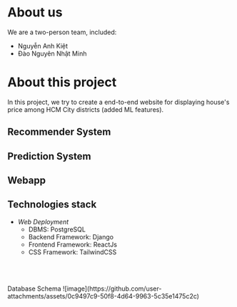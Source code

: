# About us
We are a two-person team, included:
  <ul>
    <li>
      Nguyễn Anh Kiệt
    </li>
    <li>
      Đào Nguyên Nhật Minh
    </li>
  </ul>
  
# About this project
In this project, we try to create a end-to-end website for displaying house's price among HCM City districts (added ML features).
## Recommender System
## Prediction System
## Webapp
## Technologies stack
  <ul>    
    <li>
      <i>Web Deployment</i>
      <ul>
        <li>
          DBMS: PostgreSQL
        </li>
        <li>
          Backend Framework: Django
        </li>
        <li>
          Frontend Framework: ReactJs
        </li>
        <li>
            CSS Framework: TailwindCSS
        </li>
      </ul>
    </li>
  </ul>
</br></br/></br>
Database Schema
![image](https://github.com/user-attachments/assets/0c9497c9-50f8-4d64-9963-5c35e1475c2c)



